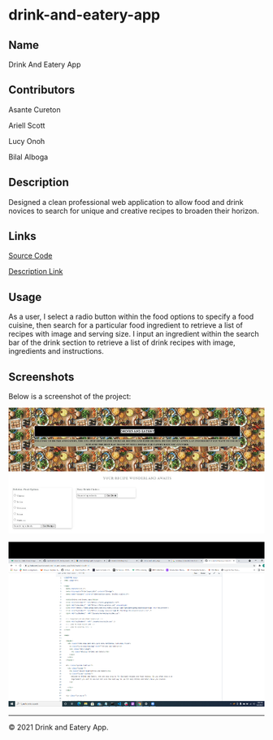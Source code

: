 # drink-and-eatery-app

## Name
Drink And Eatery App


## Contributors
Asante Cureton

Ariell Scott

Lucy Onoh

Bilal Alboga


## Description
Designed a clean professional web application to allow food and drink novices to search for unique and creative recipes to broaden their horizon.


## Links
[Source Code](https://github.com/asantercureton/drink-and-eatery-app/)


[Description Link](https://asantercureton.github.io/drink-and-eatery-app/)


## Usage
As a user, I select a radio button within the food options to specify a food cuisine, then search for a particular food ingredient to retrieve a list of recipes with image and serving size. I input an ingredient within the search bar of the drink section to retrieve a list of drink recipes with image, ingredients and instructions.


## Screenshots
Below is a screenshot of the project:

![Image of html](./assets/images/drink-eat1.jpg)

![Image of html](./assets/images/screenshot.png)


---
© 2021 Drink and Eatery App.